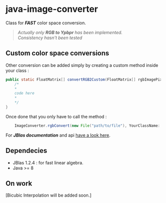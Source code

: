 # java-image-converter

Class for ***FAST*** color space conversion.

>_Actually only **RGB to Ypbpr** has been implemented._\
> _Consistency hasn't been tested_ 

## Custom color space conversions

Other conversion can be added simply by creating a custom method inside your class :
```java
public static FloatMatrix[] convertRGB2Custom(FloatMatrix[] rgbImagePixels) {
    /*
    *
    code here
    *
    */
} 
```

Once done that you only have to call the method :
```java
    ImageConverter.rgbConvert(new File("path/to/file"), YourClassName::convertRGB2Custom);
```


For ***JBlas documentation*** and api [have a look here](http://www.jblas.org/javadoc/index.html).

## Dependecies 

- JBlas 1.2.4 : for fast linear algebra.
- Java >= 8

## On work

[Bicubic Interpolation will be added soon.]
